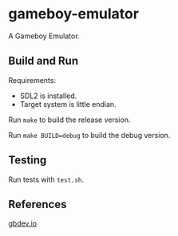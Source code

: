 # gameboy-emulator

A Gameboy Emulator.

## Build and Run

Requirements:

- SDL2 is installed.
- Target system is little endian.

Run `make` to build the release version.

Run `make BUILD=debug` to build the debug version.

## Testing

Run tests with `test.sh`.

## References

[gbdev.io](https://gbdev.io/pandocs/CPU_Instruction_Set.html)

